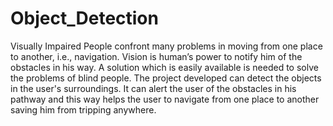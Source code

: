 # Object_Detection
Visually Impaired People confront many problems in moving from one place to another, i.e., navigation. Vision is human’s power to notify him of the obstacles in his way. A solution which is easily available is needed to solve the problems of blind people.
The project developed can detect the objects in the user's surroundings. It can alert the user of the obstacles in his pathway and this way helps the user to navigate from one place to another saving him from tripping anywhere.
